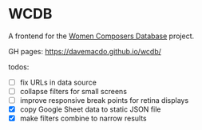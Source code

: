 # WCDB

A frontend for the [Women Composers Database](https://nmbx.newmusicusa.org/a-tool-for-change-the-women-composers-database/) project.

GH pages: https://davemacdo.github.io/wcdb/

todos:

- [ ] fix URLs in data source
- [ ] collapse filters for small screens
- [ ] improve responsive break points for retina displays
- [X] copy Google Sheet data to static JSON file
- [X] make filters combine to narrow results
